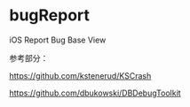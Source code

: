 # bugReport

iOS Report Bug Base View 


参考部分：

https://github.com/kstenerud/KSCrash




https://github.com/dbukowski/DBDebugToolkit